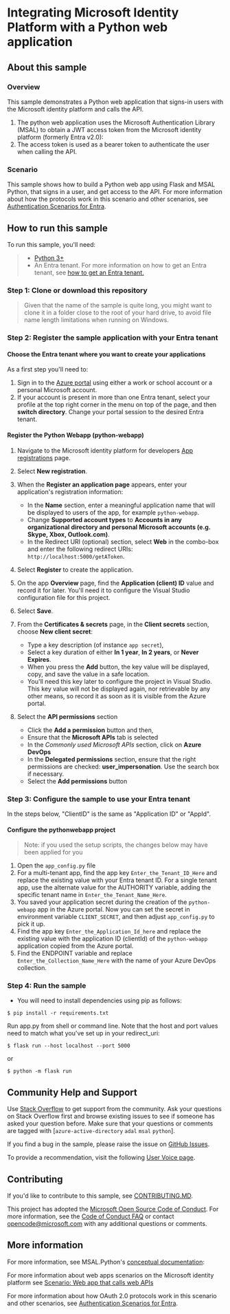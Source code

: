 # Integrating Microsoft Identity Platform with a Python web application

## About this sample

### Overview

This sample demonstrates a Python web application that signs-in users with the Microsoft identity platform and calls the API.

1. The python web application uses the Microsoft Authentication Library (MSAL) to obtain a JWT access token from the Microsoft identity platform (formerly Entra v2.0):
2. The access token is used as a bearer token to authenticate the user when calling the API.

### Scenario

This sample shows how to build a Python web app using Flask and MSAL Python,
that signs in a user, and get access to the API.
For more information about how the protocols work in this scenario and other scenarios,
see [Authentication Scenarios for Entra](https://docs.microsoft.com/en-us/azure/active-directory/develop/active-directory-authentication-scenarios).

## How to run this sample

To run this sample, you'll need:

> - [Python 3+](https://www.python.org/downloads/release/python-364/)
> - An Entra tenant. For more information on how to get an Entra tenant, see [how to get an Entra tenant.](https://learn.microsoft.com/ja-jp/entra/identity-platform/quickstart-create-new-tenant)

### Step 1:  Clone or download this repository

> Given that the name of the sample is quite long, you might want to clone it in a folder close to the root of your hard drive, to avoid file name length limitations when running on Windows.

### Step 2:  Register the sample application with your Entra tenant

#### Choose the Entra tenant where you want to create your applications

As a first step you'll need to:

1. Sign in to the [Azure portal](https://portal.azure.com) using either a work or school account or a personal Microsoft account.
1. If your account is present in more than one Entra tenant, select your profile at the top right corner in the menu on top of the page, and then **switch directory**.
   Change your portal session to the desired Entra tenant.

#### Register the Python Webapp (python-webapp)

1. Navigate to the Microsoft identity platform for developers [App registrations](https://go.microsoft.com/fwlink/?linkid=2083908) page.
1. Select **New registration**.
1. When the **Register an application page** appears, enter your application's registration information:
   - In the **Name** section, enter a meaningful application name that will be displayed to users of the app, for example `python-webapp`.
   - Change **Supported account types** to **Accounts in any organizational directory and personal Microsoft accounts (e.g. Skype, Xbox, Outlook.com)**.
   - In the Redirect URI (optional) section, select **Web** in the combo-box and enter the following redirect URIs: `http://localhost:5000/getAToken`.
1. Select **Register** to create the application.
1. On the app **Overview** page, find the **Application (client) ID** value and record it for later. You'll need it to configure the Visual Studio configuration file for this project.
1. Select **Save**.
1. From the **Certificates & secrets** page, in the **Client secrets** section, choose **New client secret**:

   - Type a key description (of instance `app secret`),
   - Select a key duration of either **In 1 year**, **In 2 years**, or **Never Expires**.
   - When you press the **Add** button, the key value will be displayed, copy, and save the value in a safe location.
   - You'll need this key later to configure the project in Visual Studio. This key value will not be displayed again, nor retrievable by any other means,
     so record it as soon as it is visible from the Azure portal.
1. Select the **API permissions** section
   - Click the **Add a permission** button and then,
   - Ensure that the **Microsoft APIs** tab is selected
   - In the *Commonly used Microsoft APIs* section, click on **Azure DevOps**
   - In the **Delegated permissions** section, ensure that the right permissions are checked: **user_impersonation**. Use the search box if necessary.
   - Select the **Add permissions** button

### Step 3:  Configure the sample to use your Entra tenant

In the steps below, "ClientID" is the same as "Application ID" or "AppId".

#### Configure the pythonwebapp project

> Note: if you used the setup scripts, the changes below may have been applied for you

1. Open the `app_config.py` file
2. For a multi-tenant app, find the app key `Enter_the_Tenant_ID_Here` and replace the existing value with your Entra tenant ID.  For a single tenant app, use the alternate value for the AUTHORITY variable, adding the specific tenant name in `Enter_the_Tenant_Name_Here`.
3. You saved your application secret during the creation of the `python-webapp` app in the Azure portal.
   Now you can set the secret in environment variable `CLIENT_SECRET`,
   and then adjust `app_config.py` to pick it up.
4. Find the app key `Enter_the_Application_Id_here` and replace the existing value with the application ID (clientId) of the `python-webapp` application copied from the Azure portal.
5. Find the ENDPOINT variable and replace `Enter_the_Collection_Name_Here` with the name of your Azure DevOps collection.

### Step 4: Run the sample

- You will need to install dependencies using pip as follows:
```Shell
$ pip install -r requirements.txt
```

Run app.py from shell or command line. Note that the host and port values need to match what you've set up in your redirect_uri:

```Shell
$ flask run --host localhost --port 5000
```

or 

```Shell
$ python -m flask run
```

## Community Help and Support

Use [Stack Overflow](http://stackoverflow.com/questions/tagged/msal) to get support from the community.
Ask your questions on Stack Overflow first and browse existing issues to see if someone has asked your question before.
Make sure that your questions or comments are tagged with [`azure-active-directory` `adal` `msal` `python`].

If you find a bug in the sample, please raise the issue on [GitHub Issues](../../issues).

To provide a recommendation, visit the following [User Voice page](https://feedback.azure.com/forums/169401-azure-active-directory).

## Contributing

If you'd like to contribute to this sample, see [CONTRIBUTING.MD](/CONTRIBUTING.md).

This project has adopted the [Microsoft Open Source Code of Conduct](https://opensource.microsoft.com/codeofconduct/). For more information, see the [Code of Conduct FAQ](https://opensource.microsoft.com/codeofconduct/faq/) or contact [opencode@microsoft.com](mailto:opencode@microsoft.com) with any additional questions or comments.

## More information

For more information, see MSAL.Python's [conceptual documentation]("https://github.com/AzureAD/microsoft-authentication-library-for-python/wiki"):


For more information about web apps scenarios on the Microsoft identity platform see [Scenario: Web app that calls web APIs](https://docs.microsoft.com/en-us/azure/active-directory/develop/scenario-web-app-call-api-overview)

For more information about how OAuth 2.0 protocols work in this scenario and other scenarios, see [Authentication Scenarios for Entra](http://go.microsoft.com/fwlink/?LinkId=394414).